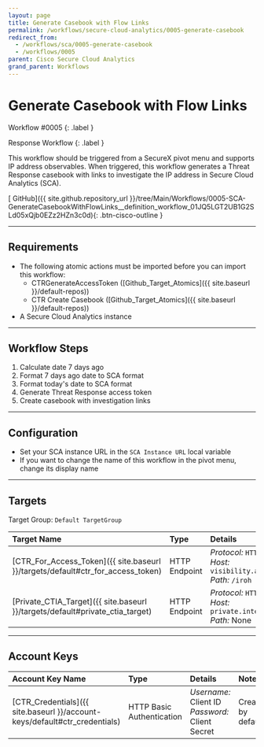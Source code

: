 ```yaml
---
layout: page
title: Generate Casebook with Flow Links
permalink: /workflows/secure-cloud-analytics/0005-generate-casebook
redirect_from:
  - /workflows/sca/0005-generate-casebook
  - /workflows/0005
parent: Cisco Secure Cloud Analytics
grand_parent: Workflows
---
```


# Generate Casebook with Flow Links
<div markdown="1">
Workflow #0005
{: .label }

Response Workflow
{: .label }
</div>

This workflow should be triggered from a SecureX pivot menu and supports IP address observables. When triggered, this workflow generates a Threat Response casebook with links to investigate the IP address in Secure Cloud Analytics (SCA).

[<i class="fab fa-github mr-1"></i> GitHub]({{ site.github.repository_url }}/tree/Main/Workflows/0005-SCA-GenerateCasebookWithFlowLinks__definition_workflow_01JQ5LGT2UB1G2SLd05xQjb0EZz2HZn3c0d){: .btn-cisco-outline }

---

## Requirements
* The following atomic actions must be imported before you can import this workflow:
	* CTRGenerateAccessToken ([Github_Target_Atomics]({{ site.baseurl }}/default-repos))
	* CTR Create Casebook ([Github_Target_Atomics]({{ site.baseurl }}/default-repos))
* A Secure Cloud Analytics instance

---

## Workflow Steps
1. Calculate date 7 days ago
1. Format 7 days ago date to SCA format
1. Format today's date to SCA format
1. Generate Threat Response access token
1. Create casebook with investigation links

---

## Configuration
* Set your SCA instance URL in the `SCA Instance URL` local variable
* If you want to change the name of this workflow in the pivot menu, change its display name

---

## Targets
Target Group: `Default TargetGroup`

| Target Name | Type | Details | Account Keys | Notes |
|:------------|:-----|:--------|:-------------|:------|
| [CTR_For_Access_Token]({{ site.baseurl }}/targets/default#ctr_for_access_token) | HTTP Endpoint | _Protocol:_ `HTTPS`<br />_Host:_ `visibility.amp.cisco.com`<br />_Path:_ `/iroh` | CTR_Credentials | Created by default |
| [Private_CTIA_Target]({{ site.baseurl }}/targets/default#private_ctia_target) | HTTP Endpoint | _Protocol:_ `HTTPS`<br />_Host:_ `private.intel.amp.cisco.com`<br />_Path:_ None | None | Created by default |

---

## Account Keys

| Account Key Name | Type | Details | Notes |
|:-----------------|:-----|:--------|:------|
| [CTR_Credentials]({{ site.baseurl }}/account-keys/default#ctr_credentials) | HTTP Basic Authentication | _Username:_ Client ID<br />_Password:_ Client Secret | Created by default |
